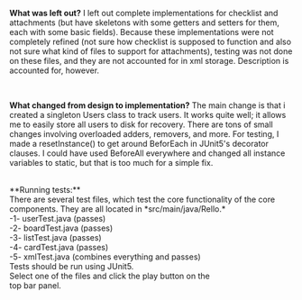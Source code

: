 **What was left out?**
I left out complete implementations for checklist and attachments (but have skeletons with some getters and setters for them, each with some basic fields).
Because these implementations were not completely refined (not sure how checklist is supposed to function and also not sure what kind of files to support for attachments),
testing was not done on these files, and they are not accounted for in xml storage.
Description is accounted for, however. 

<br>

**What changed from design to implementation?**
The main change is that i created a singleton Users class
to track users. It works quite well; it allows me to easily
store all users to disk for recovery. There are tons of small
changes involving overloaded adders, removers, and more. For 
testing, I made a resetInstance() to get around BeforEach in JUnit5's
decorator clauses. I could have used BeforeAll everywhere and changed 
all instance variables to static, but that is too much for a simple fix. <br>

<br>
**Running tests:** <br>
There are several test files, which test the core functionality of the core <br>
components. They are all located in *src/main/java/Rello.* <br> 
-1- userTest.java (passes) <br>
-2- boardTest.java (passes)<br>
-3- listTest.java (passes)<br>
-4- cardTest.java (passes)<br>
-5- xmlTest.java (combines everything and passes)<br>
Tests should be run using JUnit5.<br>
Select one of the files and click the play button on the <br>
top bar panel. <br>


